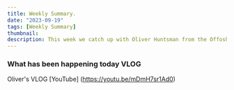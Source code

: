 ```yaml
---
title: Weekly Summary.
date: "2023-09-19"
tags: [Weekly Summary]
thumbnail: 
description: This week we catch up with Oliver Huntsman from the Offoshore Ocean and Invincible International Team
---
```


### What has been happening today VLOG

Oliver's VLOG [YouTube] (https://youtu.be/mDmH7sr1Ad0)
<!-- 
![instagram](Clgpxm8AP6X)

Nigerians Stowaway on the rudder of a [tanker!] (https://www.bbc.co.uk/news/world-europe-63791372)

![Nigerians sat on a rudder!](./Nigerian.jpg) -->

<!-- ![Don't stop](./ian-dooley-298771-unsplash-1.jpg) -->

<!-- ![Don't stop](./ian-dooley-298780-unsplash-1.jpg) -->

